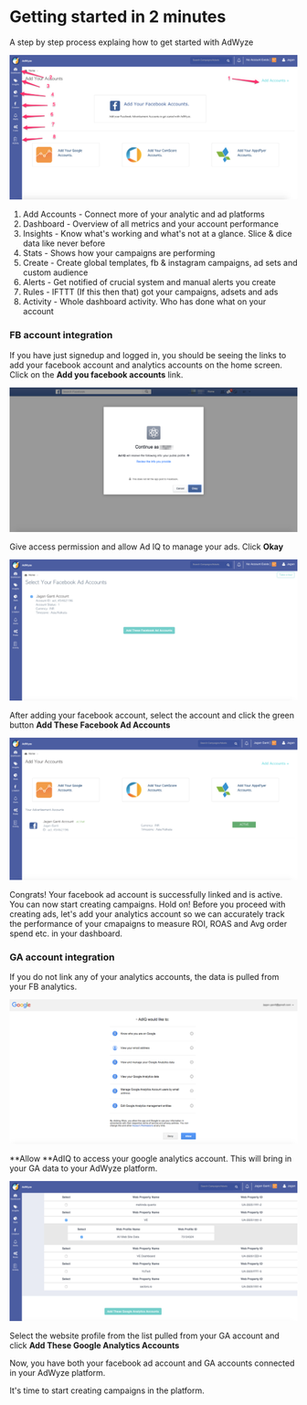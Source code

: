 # Getting started in 2 minutes

A step by step process explaing how to get started with AdWyze


![Screenshot](img/gettingStarted1.png)


1. Add Accounts - Connect more of your analytic and ad platforms
2. Dashboard - Overview of all metrics and your account performance
3. Insights - Know what's working and what's not at a glance. Slice & dice data like never before
4. Stats - Shows how your campaigns are performing
5. Create - Create global templates, fb & instagram campaigns, ad sets and custom audience
6. Alerts - Get notified of crucial system and manual alerts you create
7. Rules - IFTTT (If this then that) got your campaigns, adsets and ads
8. Activity - Whole dashboard activity. Who has done what on your account



### FB account integration
If you have just signedup and logged in, you should be seeing the links to add your facebook account and analytics accounts on the home screen.
Click on the **Add you facebook accounts** link.


![Screenshot](img/add-fb1.png)

Give access permission and allow Ad IQ to manage your ads. Click **Okay**


![Screenshot](img/add-fb2.png)

After adding your facebook account, select the account and click the green button **Add These Facebook Ad Accounts**


![Screenshot](img/add-fb3.png)

Congrats! Your facebook ad account is successfully linked and is active. You can now start creating campaigns. Hold on! Before you proceed with creating ads, let's add your analytics account so we can accurately track the performance of your cmapaigns to measure ROI, ROAS and Avg order spend etc. in your dashboard.


### GA account integration
If you do not link any of your analytics accounts, the data is pulled from your FB analytics.

![Screenshot](img/add-ga1.png)

**Allow **AdIQ to access your google analytics account. This will bring in your GA data to your AdWyze platform.


![Screenshot](img/add-ga2.png)

Select the website profile from the list pulled from your GA account and click **Add These Google Analytics Accounts**


Now, you have both your facebook ad account and GA accounts connected in your AdWyze platform.

It's time to start creating campaigns in the platform.
